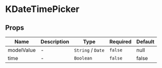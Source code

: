 # KDateTimePicker

## Props

<!-- @vuese:KDateTimePicker:props:start -->
|Name|Description|Type|Required|Default|
|---|---|---|---|---|
|modelValue|-|`String` /  `Date`|`false`|null|
|time|-|`Boolean`|`false`|false|

<!-- @vuese:KDateTimePicker:props:end -->


